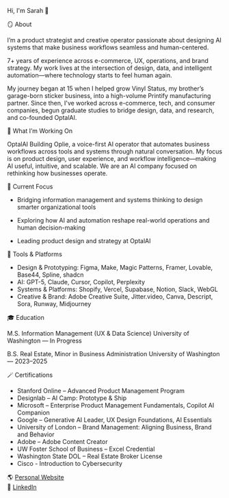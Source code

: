 Hi, I'm Sarah 👋


🪞 About

I’m a product strategist and creative operator passionate about designing AI systems that make business workflows seamless and human-centered.

7+ years of experience across e-commerce, UX, operations, and brand strategy. My work lives at the intersection of design, data, and intelligent automation—where technology starts to feel human again.

My journey began at 15 when I helped grow Vinyl Status, my brother’s garage-born sticker business, into a high-volume Printify manufacturing partner. Since then, I've worked across e-commerce, tech, and consumer companies, begun graduate studies to bridge design, data, and research, and co-founded OptalAI.

🚀 What I’m Working On

OptalAI
Building Oplie, a voice-first AI operator that automates business workflows across tools and systems through natural conversation. My focus is on product design, user experience, and workflow intelligence—making AI useful, intuitive, and scalable. We are an AI company focused on rethinking how businesses operate.

🎯 Current Focus

- Bridging information management and systems thinking to design smarter organizational tools

- Exploring how AI and automation reshape real-world operations and human decision-making

- Leading product design and strategy at OptalAI

🧰 Tools & Platforms

- Design & Prototyping: Figma, Make, Magic Patterns, Framer, Lovable, Base44, Spline, shadcn  
- AI: GPT-5, Claude, Cursor, Copilot, Perplexity 
- Systems & Platforms: Shopify, Vercel, Supabase, Notion, Slack, WebGL  
- Creative & Brand: Adobe Creative Suite, Jitter.video, Canva, Descript, Sora, Runway, Midjourney

🎓 Education

M.S. Information Management (UX & Data Science)
University of Washington — In Progress

B.S. Real Estate, Minor in Business Administration
University of Washington — 2023–2025

🪄 Certifications
- Stanford Online – Advanced Product Management Program
- Designlab – AI Camp: Prototype & Ship
- Microsoft – Enterprise Product Management Fundamentals, Copilot AI Companion
- Google – Generative AI Leader, UX Design Foundations, AI Essentials
- University of London – Brand Management: Aligning Business, Brand and Behavior
- Adobe – Adobe Content Creator
- UW Foster School of Business – Excel Credential
- Washington State DOL – Real Estate Broker License
- Cisco - Introduction to Cybersecurity

🌎 [Personal Website](https://sarahvolynsky.com)  
💼 [LinkedIn](https://www.linkedin.com/in/sarah-v-8a174b8b/)
